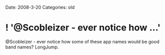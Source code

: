 Date: 2008-3-20
Categories: old

# ! '@Scobleizer - ever notice how ...'

@Scobleizer - ever notice how some of these app names would be good band names?  LongJump.
